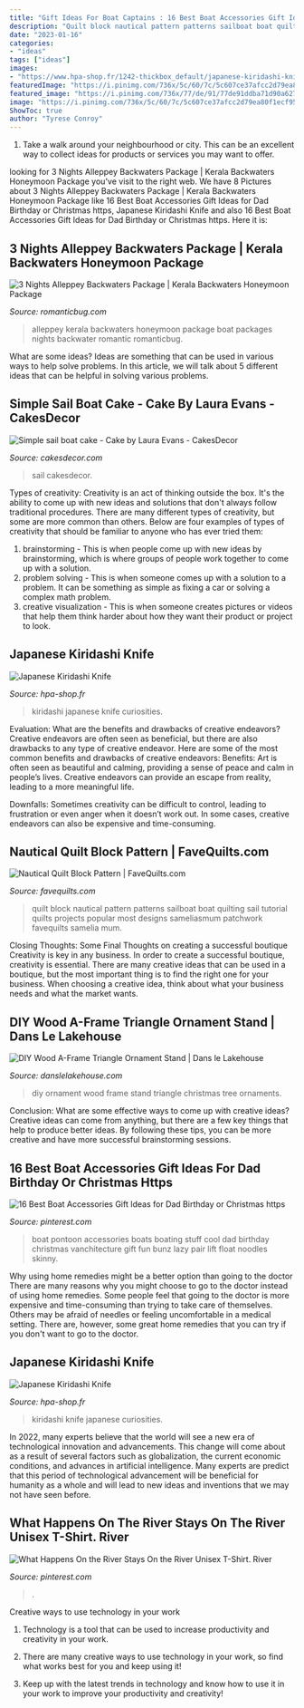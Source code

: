 ```yaml
---
title: "Gift Ideas For Boat Captains : 16 Best Boat Accessories Gift Ideas For Dad Birthday Or Christmas Https"
description: "Quilt block nautical pattern patterns sailboat boat quilting sail tutorial quilts projects popular most designs sameliasmum patchwork favequilts samelia mum"
date: "2023-01-16"
categories:
- "ideas"
tags: ["ideas"]
images:
- "https://www.hpa-shop.fr/1242-thickbox_default/japanese-kiridashi-knife.jpg"
featuredImage: "https://i.pinimg.com/736x/5c/60/7c/5c607ce37afcc2d79ea80f1ecf95c4e4.jpg"
featured_image: "https://i.pinimg.com/736x/77/de/91/77de91ddba71d90a62751baa8d188992.jpg"
image: "https://i.pinimg.com/736x/5c/60/7c/5c607ce37afcc2d79ea80f1ecf95c4e4.jpg"
ShowToc: true
author: "Tyrese Conroy"
---
```



1. Take a walk around your neighbourhood or city. This can be an excellent way to collect ideas for products or services you may want to offer.

	

		
looking for 3 Nights Alleppey Backwaters Package | Kerala Backwaters Honeymoon Package you've visit to the right web. We have 8 Pictures about 3 Nights Alleppey Backwaters Package | Kerala Backwaters Honeymoon Package like 16 Best Boat Accessories Gift Ideas for Dad Birthday or Christmas https, Japanese Kiridashi Knife and also 16 Best Boat Accessories Gift Ideas for Dad Birthday or Christmas https. Here it is:
		
    
## 3 Nights Alleppey Backwaters Package | Kerala Backwaters Honeymoon Package

<img loading=lazy src="https://i0.wp.com/www.romanticbug.com/wp-content/uploads/2015/12/Alleppey.jpg?fit=1200%2C700&amp;ssl=1" onerror="this.onerror=null;this.src='https://tse2.mm.bing.net/th?id=OIP.Yli3e2BiQjJqljfxSUZgNwHaEU&amp;pid=15.1';" alt="3 Nights Alleppey Backwaters Package | Kerala Backwaters Honeymoon Package">

_Source: romanticbug.com_

>alleppey kerala backwaters honeymoon package boat packages nights backwater romantic romanticbug. 

	

What are some ideas?
Ideas are something that can be used in various ways to help solve problems. In this article, we will talk about 5 different ideas that can be helpful in solving various problems.

    
## Simple Sail Boat Cake - Cake By Laura Evans - CakesDecor

<img loading=lazy src="https://pic.cakesdecor.com/m/yflj89n2r7jri5flzdaw.jpg" onerror="this.onerror=null;this.src='https://tse1.mm.bing.net/th?id=OIP.lAKgpnVq4Cau4Uc_MgOT6AHaJ3&amp;pid=15.1';" alt="Simple sail boat cake - Cake by Laura Evans - CakesDecor">

_Source: cakesdecor.com_

>sail cakesdecor. 

	

Types of creativity:
Creativity is an act of thinking outside the box. It's the ability to come up with new ideas and solutions that don't always follow traditional procedures. 
There are many different types of creativity, but some are more common than others. Below are four examples of types of creativity that should be familiar to anyone who has ever tried them: 

1) brainstorming - This is when people come up with new ideas by brainstorming, which is where groups of people work together to come up with a solution.
2) problem solving - This is when someone comes up with a solution to a problem. It can be something as simple as fixing a car or solving a complex math problem.
3) creative visualization - This is when someone creates pictures or videos that help them think harder about how they want their product or project to look.

    
## Japanese Kiridashi Knife

<img loading=lazy src="https://www.hpa-shop.fr/1242-thickbox_default/japanese-kiridashi-knife.jpg" onerror="this.onerror=null;this.src='https://tse2.mm.bing.net/th?id=OIP.LPKAJ0b0hXbZmDMr2O3POAHaHa&amp;pid=15.1';" alt="Japanese Kiridashi Knife">

_Source: hpa-shop.fr_

>kiridashi japanese knife curiosities. 

	

Evaluation: What are the benefits and drawbacks of creative endeavors?
Creative endeavors are often seen as beneficial, but there are also drawbacks to any type of creative endeavor. Here are some of the most common benefits and drawbacks of creative endeavors: 
Benefits: Art is often seen as beautiful and calming, providing a sense of peace and calm in people’s lives. Creative endeavors can provide an escape from reality, leading to a more meaningful life.

Downfalls: Sometimes creativity can be difficult to control, leading to frustration or even anger when it doesn’t work out. In some cases, creative endeavors can also be expensive and time-consuming.

    
## Nautical Quilt Block Pattern | FaveQuilts.com

<img loading=lazy src="https://irepo.primecp.com/2017/06/331666/Nautical-Quilt-Block-Pattern_ExtraLarge1000_ID-2246619.jpg?v=2246619" onerror="this.onerror=null;this.src='https://tse2.mm.bing.net/th?id=OIP.u_6PYrsWiFd9fc5MhZS4cwHaJ2&amp;pid=15.1';" alt="Nautical Quilt Block Pattern | FaveQuilts.com">

_Source: favequilts.com_

>quilt block nautical pattern patterns sailboat boat quilting sail tutorial quilts projects popular most designs sameliasmum patchwork favequilts samelia mum. 

	

Closing Thoughts: Some Final Thoughts on creating a successful boutique
Creativity is key in any business. In order to create a successful boutique, creativity is essential. There are many creative ideas that can be used in a boutique, but the most important thing is to find the right one for your business. When choosing a creative idea, think about what your business needs and what the market wants.

    
## DIY Wood A-Frame Triangle Ornament Stand | Dans Le Lakehouse

<img loading=lazy src="https://1.bp.blogspot.com/-0-NemzIFOrQ/Vlc7OTXPCfI/AAAAAAAAdOM/eNQ5FExRiV4/s1600/DIY%2Bwood%2Bornament%2Btree.jpg" onerror="this.onerror=null;this.src='https://tse4.mm.bing.net/th?id=OIP.sHbmyFAOk8SuAzGBCNFg2AHaLH&amp;pid=15.1';" alt="DIY Wood A-Frame Triangle Ornament Stand | Dans le Lakehouse">

_Source: danslelakehouse.com_

>diy ornament wood frame stand triangle christmas tree ornaments. 

	

Conclusion: What are some effective ways to come up with creative ideas?
Creative ideas can come from anything, but there are a few key things that help to produce better ideas. By following these tips, you can be more creative and have more successful brainstorming sessions.

    
## 16 Best Boat Accessories Gift Ideas For Dad Birthday Or Christmas Https

<img loading=lazy src="https://i.pinimg.com/736x/77/de/91/77de91ddba71d90a62751baa8d188992.jpg" onerror="this.onerror=null;this.src='https://tse2.mm.bing.net/th?id=OIP.FtCpt1g5PmQOUhRSy-z29wHaFC&amp;pid=15.1';" alt="16 Best Boat Accessories Gift Ideas for Dad Birthday or Christmas https">

_Source: pinterest.com_

>boat pontoon accessories boats boating stuff cool dad birthday christmas vanchitecture gift fun bunz lazy pair lift float noodles skinny. 

	

Why using home remedies might be a better option than going to the doctor
There are many reasons why you might choose to go to the doctor instead of using home remedies. Some people feel that going to the doctor is more expensive and time-consuming than trying to take care of themselves. Others may be afraid of needles or feeling uncomfortable in a medical setting. There are, however, some great home remedies that you can try if you don't want to go to the doctor.

    
## Japanese Kiridashi Knife

<img loading=lazy src="https://www.hpa-shop.fr/1243-thickbox_default/japanese-kiridashi-knife.jpg" onerror="this.onerror=null;this.src='https://tse2.mm.bing.net/th?id=OIP.Akvn7OexjMzJkrro-t59nQHaHa&amp;pid=15.1';" alt="Japanese Kiridashi Knife">

_Source: hpa-shop.fr_

>kiridashi knife japanese curiosities. 

	

In 2022, many experts believe that the world will see a new era of technological innovation and advancements. This change will come about as a result of several factors such as globalization, the current economic conditions, and advances in artificial intelligence. Many experts are predict that this period of technological advancement will be beneficial for humanity as a whole and will lead to new ideas and inventions that we may not have seen before.

    
## What Happens On The River Stays On The River Unisex T-Shirt. River

<img loading=lazy src="https://i.pinimg.com/736x/5c/60/7c/5c607ce37afcc2d79ea80f1ecf95c4e4.jpg" onerror="this.onerror=null;this.src='https://tse4.mm.bing.net/th?id=OIP.FdtR-sQE37TDbMu6AeJDlwHaLH&amp;pid=15.1';" alt="What Happens On the River Stays On the River Unisex T-Shirt. River">

_Source: pinterest.com_

>. 

	

Creative ways to use technology in your work
1. Technology is a tool that can be used to increase productivity and creativity in your work.
2. There are many creative ways to use technology in your work, so find what works best for you and keep using it!

3. Keep up with the latest trends in technology and know how to use it in your work to improve your productivity and creativity!

